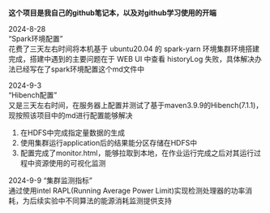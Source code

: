 **这个项目是我自己的github笔记本，以及对github学习使用的开端**

2024-8-28  
“Spark环境配置”  
花费了三天左右时间将本机基于 ubuntu20.04 的 spark-yarn 环境集群环境搭建完成，搭建中遇到的主要问题在于 WEB UI 中查看 historyLog 失败，具体解决办法已经写在了spark环境配置这个md文件中  

2024-9-3  
“Hibench配置”  
又是三天左右时间，在服务器上配置并测试了基于maven3.9.9的Hibench(7.1.1)，现按照该项目中的md进行配置能够解决  
1. 在HDFS中完成指定量数据的生成
2. 使用集群运行application后的结果能分区存储在HDFS中
3. 配置完成了monitor.html，能够拉取到本地，在作业运行完成之后对其运行过程中资源使用的可视化监测

2024-9-9
“集群监测指标”  
通过使用intel RAPL(Running Average Power Limit)实现检测处理器的功率消耗，为后续实验中不同算法的能源消耗监测提供支持  
